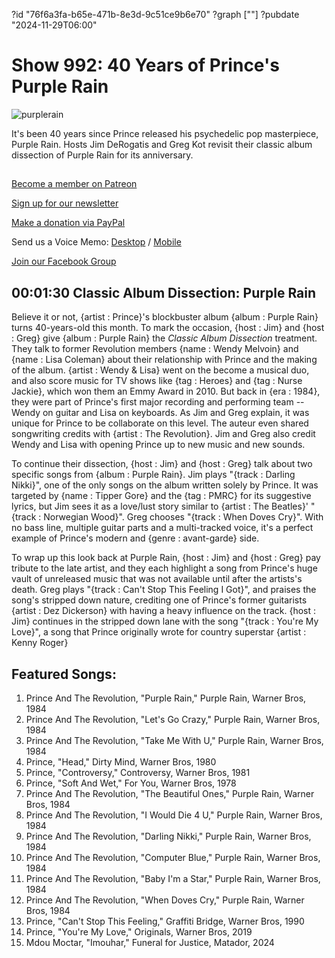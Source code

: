 ?id "76f6a3fa-b65e-471b-8e3d-9c51ce9b6e70"
?graph [""]
?pubdate "2024-11-29T06:00"
# Show 992: 40 Years of Prince's Purple Rain



![purplerain](https://static.soundopinions.org/images/2014/purplerain_web.jpg)

It's been 40 years since Prince released his psychedelic pop masterpiece, Purple Rain. Hosts Jim DeRogatis and Greg Kot revisit their classic album dissection of Purple Rain for its anniversary.



## 

[Become a member on Patreon](https://bit.ly/3slWZvc)

[Sign up for our newsletter](https://bit.ly/3eEvRnG)

[Make a donation via PayPal](https://bit.ly/3dmt9lU)

Send us a Voice Memo: [Desktop](http://bit.ly/2RyD5Ah) / [Mobile](http://sayhi.chat/soundops)

[Join our Facebook Group](https://bit.ly/3sivr9T)



## 00:01:30 Classic Album Dissection: Purple Rain

Believe it or not, {artist : Prince}'s blockbuster album {album : Purple Rain} turns 40-years-old this month. To mark the occasion, {host : Jim} and {host : Greg} give {album : Purple Rain} the *Classic Album Dissection* treatment. They talk to former Revolution members {name : Wendy Melvoin} and {name : Lisa Coleman} about their relationship with Prince and the making of the album. {artist : Wendy & Lisa} went on the become a musical duo, and also score music for TV shows like {tag : Heroes} and {tag : Nurse Jackie}, which won them an Emmy Award in 2010. But back in {era : 1984}, they were part of Prince's first major recording and performing team -- Wendy on guitar and Lisa on keyboards. As Jim and Greg explain, it was unique for Prince to be collaborate on this level. The auteur even shared songwriting credits with {artist : The Revolution}. Jim and Greg also credit Wendy and Lisa with opening Prince up to new music and new sounds.

To continue their dissection, {host : Jim} and {host : Greg} talk about two specific songs from {album : Purple Rain}. Jim plays "{track : Darling Nikki}", one of the only songs on the album written solely by Prince. It was targeted by {name : Tipper Gore} and the {tag : PMRC} for its suggestive lyrics, but Jim sees it as a love/lust story similar to {artist : The Beatles}' "{track : Norwegian Wood}". Greg chooses "{track : When Doves Cry}". With no bass line, multiple guitar parts and a multi-tracked voice, it's a perfect example of Prince's modern and {genre : avant-garde} side.

To wrap up this look back at Purple Rain, {host : Jim} and {host : Greg} pay tribute to the late artist, and they each highlight a song from Prince's huge vault of unreleased music that was not available until after the artists's death. Greg plays "{track : Can't Stop This Feeling I Got}", and praises the song's stripped down nature, crediting one of Prince's former guitarists {artist : Dez Dickerson} with having a heavy influence on the track. {host : Jim} continues in the stripped down lane with the song "{track : You're My Love}", a song that Prince originally wrote for country superstar {artist : Kenny Roger}



## Featured Songs:

1. Prince And The Revolution, "Purple Rain," Purple Rain, Warner Bros, 1984
2. Prince And The Revolution, "Let's Go Crazy," Purple Rain, Warner Bros, 1984
3. Prince And The Revolution, "Take Me With U," Purple Rain, Warner Bros, 1984
4. Prince, "Head," Dirty Mind, Warner Bros, 1980
5. Prince, "Controversy," Controversy, Warner Bros, 1981
6. Prince, "Soft And Wet," For You, Warner Bros, 1978
7. Prince And The Revolution, "The Beautiful Ones," Purple Rain, Warner Bros, 1984
8. Prince And The Revolution, "I Would Die 4 U," Purple Rain, Warner Bros, 1984
9. Prince And The Revolution, "Darling Nikki," Purple Rain, Warner Bros, 1984
10. Prince And The Revolution, "Computer Blue," Purple Rain, Warner Bros, 1984
11. Prince And The Revolution, "Baby I'm a Star," Purple Rain, Warner Bros, 1984
12. Prince And The Revolution, "When Doves Cry," Purple Rain, Warner Bros, 1984
13. Prince, "Can't Stop This Feeling," Graffiti Bridge, Warner Bros, 1990
14. Prince, "You're My Love," Originals, Warner Bros, 2019
15. Mdou Moctar, "Imouhar," Funeral for Justice, Matador, 2024